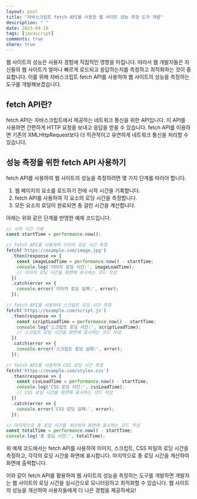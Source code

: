 ```yaml
---
layout: post
title: "자바스크립트 fetch API를 사용한 웹 사이트 성능 측정 도구 개발"
description: " "
date: 2023-09-10
tags: [javascript]
comments: true
share: true
---
```


웹 사이트의 성능은 사용자 경험에 직접적인 영향을 미칩니다. 따라서 웹 개발자들은 자신들의 웹 사이트가 얼마나 빠르게 로드되고 응답하는지를 측정하고 최적화하는 것이 중요합니다. 이를 위해 자바스크립트 fetch API를 사용하여 웹 사이트의 성능을 측정하는 도구를 개발해보겠습니다.

## fetch API란?

fetch API는 자바스크립트에서 제공하는 네트워크 통신을 위한 API입니다. 이 API를 사용하면 간편하게 HTTP 요청을 보내고 응답을 받을 수 있습니다. fetch API를 이용하면 기존의 XMLHttpRequest보다 더 직관적이고 유연하게 네트워크 통신을 처리할 수 있습니다.

## 성능 측정을 위한 fetch API 사용하기

fetch API를 사용하여 웹 사이트의 성능을 측정하려면 몇 가지 단계를 따라야 합니다.

1. 웹 페이지의 요소를 로드하기 전에 시작 시간을 기록합니다.
2. fetch API를 사용하여 각 요소의 로딩 시간을 측정합니다.
3. 모든 요소의 로딩이 완료되면 총 걸린 시간을 계산합니다.

아래는 위와 같은 단계를 반영한 예제 코드입니다.

```javascript
// 시작 시간 기록
const startTime = performance.now();

// fetch API를 사용하여 이미지 로딩 시간 측정
fetch('https://example.com/image.jpg')
  .then(response => {
    const imageLoadTime = performance.now() - startTime;
    console.log('이미지 로딩 시간:', imageLoadTime);
    // 이미지 로딩 시간을 화면에 표시하는 코드 작성
  })
  .catch(error => {
    console.error('이미지 로딩 실패:', error);
  });

// fetch API를 사용하여 스크립트 로딩 시간 측정
fetch('https://example.com/script.js')
  .then(response => {
    const scriptLoadTime = performance.now() - startTime;
    console.log('스크립트 로딩 시간:', scriptLoadTime);
    // 스크립트 로딩 시간을 화면에 표시하는 코드 작성
  })
  .catch(error => {
    console.error('스크립트 로딩 실패:', error);
  });

// fetch API를 사용하여 CSS 로딩 시간 측정
fetch('https://example.com/styles.css')
  .then(response => {
    const cssLoadTime = performance.now() - startTime;
    console.log('CSS 로딩 시간:', cssLoadTime);
    // CSS 로딩 시간을 화면에 표시하는 코드 작성
  })
  .catch(error => {
    console.error('CSS 로딩 실패:', error);
  });

// 마지막으로 총 로딩 시간을 계산하여 화면에 표시하는 코드 작성
const totalTime = performance.now() - startTime;
console.log('총 로딩 시간:', totalTime);
```

위 예제 코드에서는 fetch API를 사용하여 이미지, 스크립트, CSS 파일의 로딩 시간을 측정하고, 각각의 로딩 시간을 화면에 표시합니다. 마지막으로 총 로딩 시간을 계산하여 화면에 출력합니다.

이와 같이 fetch API를 활용하여 웹 사이트의 성능을 측정하는 도구를 개발하면 개발자는 웹 사이트의 로딩 시간을 실시간으로 모니터링하고 최적화할 수 있습니다. 웹 사이트의 성능을 개선하여 사용자들에게 더 나은 경험을 제공하세요!